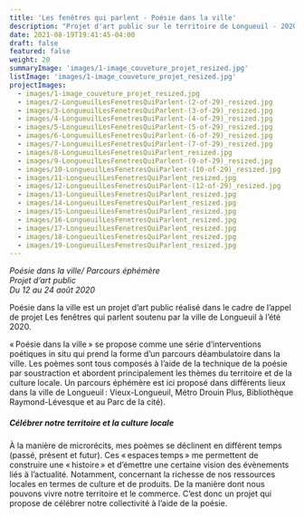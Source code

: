 ```yaml
---
title: 'Les fenêtres qui parlent - Poésie dans la ville'
description: "Projet d'art public sur le territoire de Longueuil - 2020"
date: 2021-08-19T19:41:45-04:00
draft: false
featured: false
weight: 20
summaryImage: 'images/1-image_couveture_projet_resized.jpg'
listImage: 'images/1-image_couveture_projet_resized.jpg'
projectImages:
  - images/1-image_couveture_projet_resized.jpg
  - images/2-LongueuilLesFenetresQuiParlent-(2-of-29)_resized.jpg
  - images/3-LongueuilLesFenetresQuiParlent-(3-of-29)_resized.jpg
  - images/4-LongueuilLesFenetresQuiParlent-(4-of-29)_resized.jpg
  - images/5-LongueuilLesFenetresQuiParlent-(5-of-29)_resized.jpg
  - images/6-LongueuilLesFenetresQuiParlent-(6-of-29)_resized.jpg
  - images/7-LongueuilLesFenetresQuiParlent-(7-of-29)_resized.jpg
  - images/8-LongueuilLesFenetresQuiParlent_resized.jpg
  - images/9-LongueuilLesFenetresQuiParlent-(9-of-29)_resized.jpg
  - images/10-LongueuilLesFenetresQuiParlent-(10-of-29)_resized.jpg
  - images/11-LongueuilLesFenetresQuiParlent_resized.jpg
  - images/12-LongueuilLesFenetresQuiParlent-(12-of-29)_resized.jpg
  - images/13-LongueuilLesFenetresQuiParlent_resized.jpg
  - images/14-LongueuilLesFenetresQuiParlent_resized.jpg
  - images/15-LongueuilLesFenetresQuiParlent_resized.jpg
  - images/16-LongueuilLesFenetresQuiParlent_resized.jpg
  - images/17-LongueuilLesFenetresQuiParlent_resized.jpg
  - images/18-LongueuilLesFenetresQuiParlent_resized.jpg
  - images/19-LongueuilLesFenetresQuiParlent_resized.jpg
---
```


_Poésie dans la ville/ Parcours éphémère  
Projet d’art public  
Du 12 au 24 août 2020_

Poésie dans la ville est un projet d’art public réalisé dans le cadre de l’appel de projet Les fenêtres qui parlent soutenu par la ville de Longueuil à l’été 2020.

« Poésie dans la ville » se propose comme une série d’interventions poétiques in situ qui prend la forme d’un parcours déambulatoire dans la ville. Les poèmes sont tous composés à l’aide de la technique de la poésie par soustraction et abordent principalement les thèmes du territoire et de la culture locale. Un parcours éphémère est ici proposé dans différents lieux dans la ville de Longueuil : Vieux-Longueuil, Métro Drouin Plus, Bibliothèque Raymond-Lévesque et au Parc de la cité).

##### Célébrer notre territoire et la culture locale

À la manière de microrécits, mes poèmes se déclinent en différent temps (passé, présent et futur). Ces « espaces temps » me permettent de construire une « histoire » et d’émettre une certaine vision des évènements liés à l’actualité. Notamment, concernant la richesse de nos ressources locales en termes de culture et de produits. De la manière dont nous pouvons vivre notre territoire et le commerce. C’est donc un projet qui propose de célébrer notre collectivité à l’aide de la poésie.
